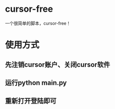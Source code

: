 # cursor-free
一个很简单的脚本，cursor-free！

# 使用方式

## 先注销cursor账户、关闭cursor软件


## 运行python main.py


## 重新打开登陆即可
